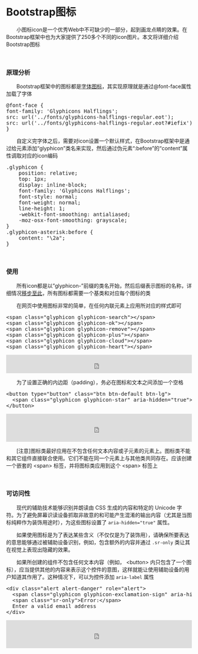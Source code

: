# Bootstrap图标

　　小图标icon是一个优秀Web中不可缺少的一部分，起到画龙点睛的效果。在Bootstrap框架中也为大家提供了250多个不同的icon图片。本文将详细介绍Bootstrap图标

&nbsp;

### 原理分析

　　Bootstrap框架中的图标都是[字体图标](http://www.cnblogs.com/xiaohuochai/p/4986285.html#anchor9)，其实现原理就是通过@font-face属性加载了字体

<div class="cnblogs_code">
<pre>@font-face {
font-family: 'Glyphicons Halflings';
src: url('../fonts/glyphicons-halflings-regular.eot');
src: url('../fonts/glyphicons-halflings-regular.eot?#iefix') format('embedded-opentype'), url('../fonts/glyphicons-halflings-regular.woff') format('woff'), url('../fonts/glyphicons-halflings-regular.ttf') format('truetype'), url('../fonts/glyphicons-halflings-regular.svg#glyphicons_halflingsregular') format('svg');
}</pre>
</div>

　　自定义完字体之后，需要对icon设置一个默认样式，在Bootstrap框架中是通过给元素添加&ldquo;glyphicon&rdquo;类名来实现，然后通过伪元素&ldquo;:before&rdquo;的&ldquo;content&rdquo;属性调取对应的icon编码

<div class="cnblogs_code">
<pre>.glyphicon {
    position: relative;
    top: 1px;
    display: inline-block;
    font-family: 'Glyphicons Halflings';
    font-style: normal;
    font-weight: normal;
    line-height: 1;
    -webkit-font-smoothing: antialiased;
    -moz-osx-font-smoothing: grayscale;
}
.glyphicon-asterisk:before {
    content: "\2a";
}</pre>
</div>

&nbsp;

### 使用

　　所有icon都是以&rdquo;glyphicon-&rdquo;前缀的类名开始，然后后缀表示图标的名称，详细情况[移步至此](http://getbootstrap.com/components/#glyphicons)，所有图标都需要一个基类和对应每个图标的类

　　在网页中使用图标非常的简单，在任何内联元素上应用所对应的样式即可

<div class="cnblogs_code">
<pre>&lt;span class="glyphicon glyphicon-search"&gt;&lt;/span&gt;
&lt;span class="glyphicon glyphicon-ok"&gt;&lt;/span&gt;
&lt;span class="glyphicon glyphicon-remove"&gt;&lt;/span&gt;
&lt;span class="glyphicon glyphicon-plus"&gt;&lt;/span&gt;
&lt;span class="glyphicon glyphicon-cloud"&gt;&lt;/span&gt;
&lt;span class="glyphicon glyphicon-heart"&gt;&lt;/span&gt;</pre>
</div>

<iframe style="width: 100%; height: 50px;" src="https://demo.xiaohuochai.site/bootstrap/icon/i1.html" frameborder="0" width="320" height="240"></iframe>

　　为了设置正确的内边距（padding），务必在图标和文本之间添加一个空格

<div class="cnblogs_code">
<pre>&lt;button type="button" class="btn btn-default btn-lg"&gt;
  &lt;span class="glyphicon glyphicon-star" aria-hidden="true"&gt;&lt;/span&gt; Star
&lt;/button&gt;</pre>
</div>

<iframe style="width: 100%; height: 76px;" src="https://demo.xiaohuochai.site/bootstrap/icon/i2.html" frameborder="0" width="320" height="240"></iframe>

　　[注意]图标类最好应用在不包含任何文本内容或子元素的元素上。图标类不能和其它组件直接联合使用。它们不能在同一个元素上与其他类共同存在。应该创建一个嵌套的&nbsp;&lt;span&gt;&nbsp;标签，并将图标类应用到这个&nbsp;&lt;span&gt;&nbsp;标签上

&nbsp;

### 可访问性

　　现代的辅助技术能够识别并朗读由 CSS 生成的内容和特定的 Unicode 字符。为了避免屏幕识读设备抓取非故意的和可能产生混淆的输出内容（尤其是当图标纯粹作为装饰用途时），为这些图标设置了&nbsp;`aria-hidden="true"`&nbsp;属性。

　　如果使用图标是为了表达某些含义（不仅仅是为了装饰用），请确保所要表达的意思能够通过被辅助设备识别，例如，包含额外的内容并通过&nbsp;`.sr-only`&nbsp;类让其在视觉上表现出隐藏的效果。

　　如果所创建的组件不包含任何文本内容（例如，&nbsp;&lt;button&gt;&nbsp;内只包含了一个图标），应当提供其他的内容来表示这个控件的意图，这样就能让使用辅助设备的用户知道其作用了。这种情况下，可以为控件添加&nbsp;`aria-label`&nbsp;属性

<div class="cnblogs_code">
<pre>&lt;div class="alert alert-danger" role="alert"&gt;
  &lt;span class="glyphicon glyphicon-exclamation-sign" aria-hidden="true"&gt;&lt;/span&gt;
  &lt;span class="sr-only"&gt;Error:&lt;/span&gt;
  Enter a valid email address
&lt;/div&gt;</pre>
</div>

<iframe style="width: 100%; height: 76px;" src="https://demo.xiaohuochai.site/bootstrap/icon/i3.html" frameborder="0" width="320" height="240"></iframe>

